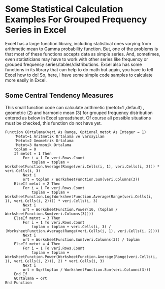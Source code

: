 # Some Statistical Calculation Examples For Grouped Frequency Series in Excel
Excel has a large function library, including statistical ones varying from arithmetic mean to Gamma probability function. But, one of the problems is that most of these functions accepts data as simple series. And, sometimes, even statisticians may have to work with other series like frequency or grouped frequency series/tables/distributions. Excel also has some functions in its library that can help to do math but again, you have to tell Excel how to do!
So, here, I have some simple code samples to calculate more easily in Excel.

## Some Central Tendency Measures
This small function code can calculate arithmetic (metot=1 ,default) , geometric (2) and harmonic mean (3) for grouped frequency distribution entered  as  below in Excel spreadsheet. Of course all possible situations must be checked, this function do not have yet.

```vba
Function GOrtalama(veri As Range, Optional metot As Integer = 1)
    'Metot=1 Aritmetik Ortalama ve varsayılan
    'Metot=2 Geometrik Ortalama
    'Metot=3 Harmonik Ortalama
    toplam = 0
    If metot = 1 Then
        For i = 1 To veri.Rows.Count
            toplam = toplam + WorksheetFunction.Average(Range(veri.Cells(i, 1), veri.Cells(i, 2))) * veri.Cells(i, 3)
        Next i
        ort = toplam / WorksheetFunction.Sum(veri.Columns(3))
    ElseIf metot = 2 Then
        For i = 1 To veri.Rows.Count
            toplam = toplam + WorksheetFunction.Log(WorksheetFunction.Average(Range(veri.Cells(i, 1), veri.Cells(i, 2)))) * veri.Cells(i, 3)
        Next i
        ort = WorksheetFunction.Power(10, (toplam / WorksheetFunction.Sum(veri.Columns(3))))
    ElseIf metot = 3 Then
        For i = 1 To veri.Rows.Count
            toplam = toplam + veri.Cells(i, 3) / (WorksheetFunction.Average(Range(veri.Cells(i, 1), veri.Cells(i, 2))))
        Next i
        ort = WorksheetFunction.Sum(veri.Columns(3)) / toplam
    ElseIf metot = 4 Then
        For i = 1 To veri.Rows.Count
            toplam = toplam + WorksheetFunction.Power(WorksheetFunction.Average(Range(veri.Cells(i, 1), veri.Cells(i, 2))), 2) * veri.Cells(i, 3)
        Next i
        ort = Sqr(toplam / WorksheetFunction.Sum(veri.Columns(3)))
    End If
    GOrtalama = ort
End Function
```
